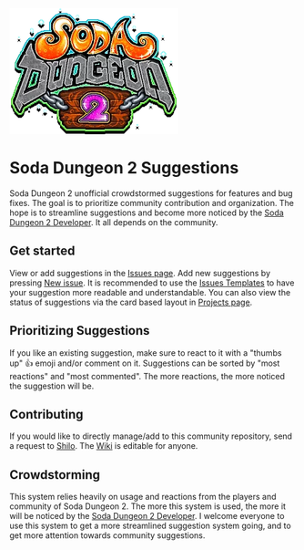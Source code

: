 [![Soda Dungeon 2](SodaDungeon2.png)](https://www.sodadungeon.com)

# Soda Dungeon 2 Suggestions
Soda Dungeon 2 unofficial crowdstormed suggestions for features and bug fixes. The goal is to prioritize community contribution and organization. The hope is to streamline suggestions and become more noticed by the [Soda Dungeon 2 Developer](https://www.sodadungeon.com). It all depends on the community.

## Get started
View or add suggestions in the [Issues page](https://github.com/Shilo/SD2-Suggestions/issues). Add new suggestions by pressing [New issue](https://github.com/Shilo/SD2-Suggestions/issues/new/choose). It is recommended to use the [Issues Templates](https://github.com/Shilo/SD2-Suggestions/issues/new/choose) to have your suggestion more readable and understandable. You can also view the status of suggestions via the card based layout in [Projects page](https://github.com/Shilo/SD2-Suggestions/projects/1).

## Prioritizing Suggestions
If you like an existing suggestion, make sure to react to it with a "thumbs up" 👍 emoji and/or comment on it. Suggestions can be sorted by "most reactions" and "most commented". The more reactions, the more noticed the suggestion will be.

## Contributing
If you would like to directly manage/add to this community repository, send a request to [Shilo](https://github.com/Shilo). The [Wiki](https://github.com/Shilo/SD2-Suggestions/wiki) is editable for anyone.

## Crowdstorming
This system relies heavily on usage and reactions from the players and community of Soda Dungeon 2. The more this system is used, the more it will be noticed by the [Soda Dungeon 2 Developer](https://www.sodadungeon.com). I welcome everyone to use this system to get a more streamlined suggestion system going, and to get more attention towards community suggestions.
